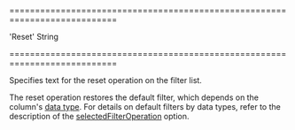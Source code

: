 ===========================================================================
<!--default-->'Reset'<!--/default-->
<!--type-->String<!--/type-->
===========================================================================

<!--shortDescription-->
Specifies text for the reset operation on the filter list.
<!--/shortDescription-->

<!--fullDescription-->
The reset operation restores the default filter, which depends on the column's [data type]({basewidgetpath}/Configuration/columns/#dataType). For details on default filters by data types, refer to the description of the [selectedFilterOperation]({basewidgetpath}/Configuration/columns/#selectedFilterOperation) option.
<!--/fullDescription-->